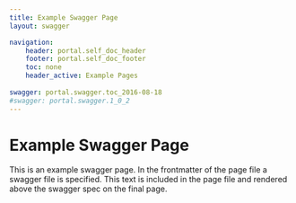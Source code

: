 ```yaml
---
title: Example Swagger Page
layout: swagger

navigation:
    header: portal.self_doc_header 
    footer: portal.self_doc_footer
    toc: none
    header_active: Example Pages
    
swagger: portal.swagger.toc_2016-08-18
#swagger: portal.swagger.1_0_2
---
```


# Example Swagger Page 

This is an example swagger page. In the frontmatter of the page file a swagger file is specified. This text is included in the page file and rendered above the swagger spec on the final page.

